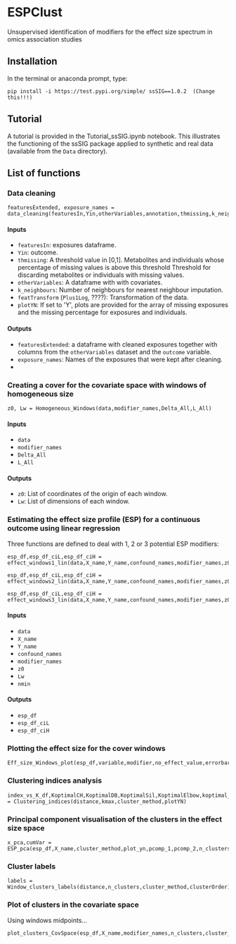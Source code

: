 # ESPClust
Unsupervised identification of modifiers for the effect size spectrum in omics association studies

## Installation

In the terminal or anaconda prompt, type:
```
pip install -i https://test.pypi.org/simple/ ssSIG==1.0.2  (Change this!!!)
```

## Tutorial 

A tutorial is provided in the Tutorial_ssSIG.ipynb notebook. This illustrates the functioning of the ssSIG package applied to synthetic and real data (available from the `Data` directory).

## List of functions

### Data cleaning
```
featuresExtended, exposure_names = data_cleaning(featuresIn,Yin,otherVariables,annotation,thmissing,k_neighbours,featTransform,plotYN)
```
#### Inputs
- `featuresIn`: exposures dataframe.
- `Yin`: outcome.
- `thmissing`: A threshold value in [0,1]. Metabolites and individuals whose percentage of missing values is above this threshold Threshold for discarding metabolites or individuals with missing values.
- `otherVariables`: A dataframe with with covariates.
- `k_neighbours`: Number of neighbours for nearest neighbour imputation.
- `featTransform` (`Plus1Log`, ????): Transformation of the data.
- `plotYN`: If set to 'Y', plots are provided for the array of missing exposures and the missing percentage for exposures and individuals.

#### Outputs
- `featuresExtended`: a dataframe with cleaned exposures together with columns from the `otherVariables` dataset and the `outcome` variable.
- `exposure_names`: Names of the exposures that were kept after cleaning.
- 
### Creating a cover for the covariate space with windows of homogeneous size
```
z0, Lw = Homogeneous_Windows(data,modifier_names,Delta_All,L_All)
```
#### Inputs
- `data`
- `modifier_names`
- `Delta_All`
- `L_All`

#### Outputs
- `z0`: List of coordinates of the origin of each window. 
- `Lw`: List of dimensions of each window.

### Estimating the effect size profile (ESP) for a continuous outcome using linear regression

Three functions are defined to deal with 1, 2 or 3 potential ESP modifiers:

```
esp_df,esp_df_ciL,esp_df_ciH = effect_windows1_lin(data,X_name,Y_name,confound_names,modifier_names,z0,Lw,nmin)
```

```
esp_df,esp_df_ciL,esp_df_ciH = effect_windows2_lin(data,X_name,Y_name,confound_names,modifier_names,z0,Lw,nmin)
```

```
esp_df,esp_df_ciL,esp_df_ciH = effect_windows3_lin(data,X_name,Y_name,confound_names,modifier_names,z0,Lw,nmin)
```

#### Inputs
- `data`
- `X_name`
- `Y_name`
- `confound_names`
- `modifier_names`
- `z0`
- `Lw`
- `nmin`

#### Outputs
- `esp_df`
- `esp_df_ciL`
- `esp_df_ciH`

### Plotting the effect size for the cover windows 
```
Eff_size_Windows_plot(esp_df,variable,modifier,no_effect_value,errorbar)
```

### Clustering indices analysis

```
index_vs_K_df,KoptimalCH,KoptimalDB,KoptimalSil,KoptimalElbow,koptimal_overall = Clustering_indices(distance,kmax,cluster_method,plotYN)
```

### Principal component visualisation of the clusters in the effect size space

```
x_pca,cumVar = ESP_pca(esp_df,X_name,cluster_method,plot_yn,pcomp_1,pcomp_2,n_clusters,clusterOrder)
```

### Cluster labels

```
labels = Window_clusters_labels(distance,n_clusters,cluster_method,clusterOrder)
```

### Plot of clusters in the covariate space
Using windows midpoints...
```
plot_clusters_CovSpace(esp_df,X_name,modifier_names,n_clusters,cluster_method,clusterOrder)
```

